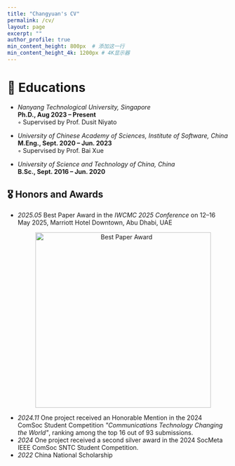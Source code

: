 ```yaml
---
title: "Changyuan's CV"
permalink: /cv/
layout: page
excerpt: ""
author_profile: true
min_content_height: 800px  # 添加这一行
min_content_height_4k: 1200px # 4K显示器
---
```




# 📖 Educations
- *Nanyang Technological University, Singapore*  
**Ph.D., Aug 2023 – Present**  
◦ Supervised by Prof. Dusit Niyato

- *University of Chinese Academy of Sciences, Institute of Software, China* <br/>
**M.Eng., Sept. 2020 – Jun. 2023**  
◦ Supervised by Prof. Bai Xue

- *University of Science and Technology of China, China* <br/>
**B.Sc., Sept. 2016 – Jun. 2020**  




## 🎖 Honors and Awards
- *2025.05* Best Paper Award in the *IWCMC 2025 Conference* on 12–16 May 2025, Marriott Hotel Downtown, Abu Dhabi, UAE
  <p align="center">
  <img src="/images/iwcmc2025.jpg" alt="Best Paper Award" width="400"/>
</p>

 
- *2024.11* One project received an Honorable Mention in the 2024 ComSoc Student Competition *"Communications Technology Changing the World"*, ranking among the top 16 out of 93 submissions.
- *2024* One project received a second silver award in the 2024 SocMeta IEEE ComSoc SNTC Student Competition.
- *2022* China National Scholarship



<div style="min-height: 600px;"></div>

